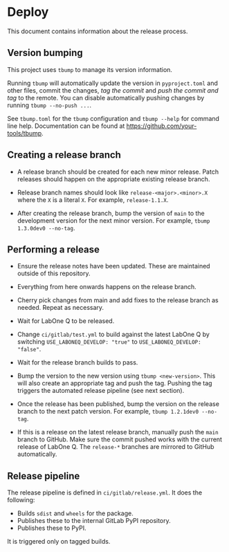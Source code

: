 # Deploy

This document contains information about the release process.

## Version bumping

This project uses `tbump` to manage its version information.

Running `tbump` will automatically update the version in `pyproject.toml`
and other files, commit the changes, *tag the commit* and
*push the commit and tag* to the remote. You can disable
automatically pushing changes by running `tbump --no-push ...`.

See `tbump.toml` for the `tbump` configuration and `tbump --help` for
command line help. Documentation can be found at
https://github.com/your-tools/tbump.

## Creating a release branch

- A release branch should be created for each new minor release. Patch
  releases should happen on the appropriate existing release branch.
  
- Release branch names should look like `release-<major>.<minor>.X`
  where the `X` is a literal `X`. For example, `release-1.1.X`.
  
- After creating the release branch, bump the version of `main` to the
  development version for the next minor version. For example,
  `tbump 1.3.0dev0 --no-tag`.

## Performing a release

- Ensure the release notes have been updated. These are maintained
  outside of this repository.

- Everything from here onwards happens on the release branch.

- Cherry pick changes from main and add fixes to the release branch
  as needed. Repeat as necessary.

- Wait for LabOne Q to be released.

- Change `ci/gitlab/test.yml` to build against the latest LabOne Q by
  switching `USE_LABONEQ_DEVELOP: "true"` to
  `USE_LABONEQ_DEVELOP: "false"`.

- Wait for the release branch builds to pass.

- Bump the version to the new version using `tbump <new-version>`. This
  will also create an appropriate tag and push the tag. Pushing the
  tag triggers the automated release pipeline (see next section).

- Once the release has been published, bump the version on the release
  branch to the next patch version. For example, `tbump 1.2.1dev0 --no-tag`.

- If this is a release on the latest release branch, manually push the `main`
  branch to GitHub. Make sure the commit pushed works with
  the current release of LabOne Q. The `release-*` branches are mirrored to
  GitHub automatically.

## Release pipeline

The release pipeline is defined in `ci/gitlab/release.yml`. It does
the following:

- Builds `sdist` and `wheels` for the package.
- Publishes these to the internal GitLab PyPI repository.
- Publishes these to PyPI.

It is triggered only on tagged builds.
